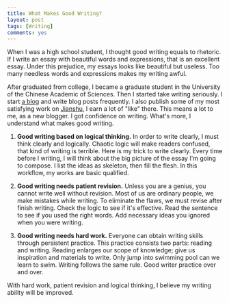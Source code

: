 ```yaml
---
title: What Makes Good Writing?
layout: post
tags: [Writing]
comments: yes
---
```



When I was a high school student, I thought good writing equals to rhetoric. If I write an essay with beautiful words and expressions, that is an excellent essay. Under this prejudice, my essays looks like beautiful but useless. Too many needless words and expressions makes my writing awful.

After graduated from college, I became a graduate student in the University of the Chinese Academic of Sciences. Then I started take writing seriously. I start [a blog](http://songchunlin.net/) and write blog posts frequently. I also publish some of my most satisfying work on [Jianshu](http://jianshu.io/users/a366bb2e686a), I earn a lot of "like" there. This means a lot to me, as a new blogger. I got confidence on writing. What's more, I understand what makes good writing.

1. **Good writing based on logical thinking.** In order to write clearly, I must think clearly and logically. Chaotic logic will make readers confused, that kind of writing is terrible. Here is my trick to write clearly. Every time before I writing, I will think about the big picture of the essay I'm going to compose. I list the ideas as skeleton, then fill the flesh. In this workflow, my works are basic qualified.

2. **Good writing needs patient revision.** Unless you are a genius, you cannot write well without revision. Most of us are ordinary people, we make mistakes while writing. To eliminate the flaws, we must revise after finish writing. Check the logic to see if it's effective. Read the sentence to see if you used the right words. Add necessary ideas you ignored when you were writing.

3. **Good writing needs hard work.** Everyone can obtain writing skills through persistent practice. This practice consists two parts: reading and writing. Reading enlarges our scope of knowledge; give us inspiration and materials to write. Only jump into swimming pool can we learn to swim. Writing follows the same rule. Good writer practice over and over.

With hard work, patient revision and logical thinking, I believe my writing ability will be improved.

